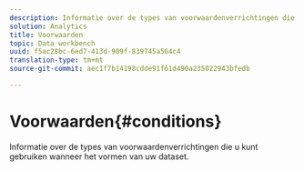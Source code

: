 ```yaml
---
description: Informatie over de types van voorwaardenverrichtingen die u kunt gebruiken wanneer het vormen van uw dataset.
solution: Analytics
title: Voorwaarden
topic: Data workbench
uuid: f5ac28bc-6ed7-413d-909f-839745a564c4
translation-type: tm+mt
source-git-commit: aec1f7b14198cdde91f61d490a235022943bfedb

---
```



# Voorwaarden{#conditions}

Informatie over de types van voorwaardenverrichtingen die u kunt gebruiken wanneer het vormen van uw dataset.

